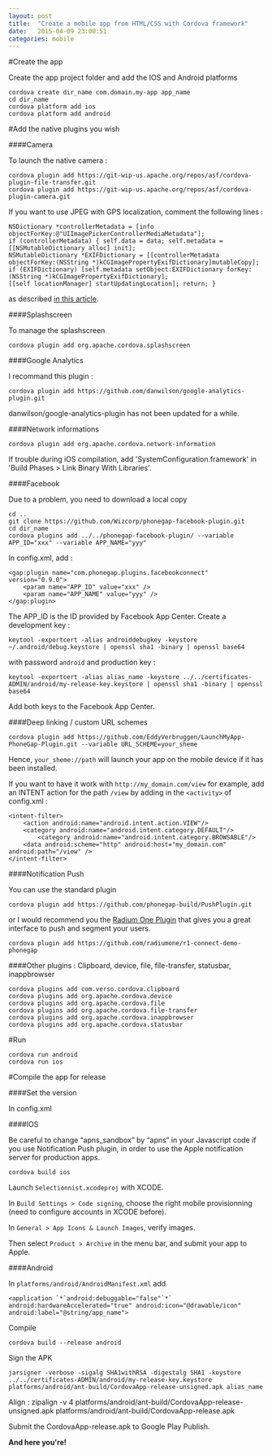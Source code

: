 ```yaml
---
layout: post
title:  "Create a mobile app from HTML/CSS with Cordova framework"
date:   2015-04-09 23:00:51
categories: mobile
---
```


#Create the app 
		
Create the app project folder and add the IOS and Android platforms

	cordova create dir_name com.domain.my-app app_name
	cd dir_name
	cordova platform add ios
	cordova platform add android

#Add the native plugins you wish


####Camera 

To launch the native camera :

	cordova plugin add https://git-wip-us.apache.org/repos/asf/cordova-plugin-file-transfer.git
	cordova plugin add https://git-wip-us.apache.org/repos/asf/cordova-plugin-camera.git

If you want to use JPEG with GPS localization, comment the following lines :

	NSDictionary *controllerMetadata = [info objectForKey:@"UIImagePickerControllerMediaMetadata"];
	if (controllerMetadata) { self.data = data; self.metadata = [[NSMutableDictionary alloc] init];
	NSMutableDictionary *EXIFDictionary = [[controllerMetadata objectForKey:(NSString *)kCGImagePropertyExifDictionary]mutableCopy]; 
	if (EXIFDictionary) [self.metadata setObject:EXIFDictionary forKey:(NSString *)kCGImagePropertyExifDictionary]; 
	[[self locationManager] startUpdatingLocation]; return; }

as described [in this article](http://stackoverflow.com/questions/17253139/how-to-remove-location-services-request-from-phonegap-ios-6-app).

####Splashscreen

To manage the splashscreen

	cordova plugin add org.apache.cordova.splashscreen


####Google Analytics 

I recommand this plugin : 

	cordova plugin add https://github.com/danwilson/google-analytics-plugin.git

danwilson/google-analytics-plugin has not been updated for a while.

####Network informations

	cordova plugin add org.apache.cordova.network-information

If trouble during iOS compilation, add 'SystemConfiguration.framework' in 'Build Phases > Link Binary With Libraries'.

####Facebook

Due to a problem, you need to download a local copy

	cd ..
	git clone https://github.com/Wizcorp/phonegap-facebook-plugin.git
	cd dir_name
	cordova plugins add ../../phonegap-facebook-plugin/ --variable APP_ID="xxx" --variable APP_NAME="yyy"

In config.xml, add :

	<gap:plugin name="com.phonegap.plugins.facebookconnect" version="0.9.0">
		<param name="APP_ID" value="xxx" />
		<param name="APP_NAME" value="yyy" />
	</gap:plugin>

The APP_ID is the ID provided by Facebook App Center. Create a development key : 

	keytool -exportcert -alias androiddebugkey -keystore ~/.android/debug.keystore | openssl sha1 -binary | openssl base64	

with password `android` and production key : 

	keytool -exportcert -alias alias_name -keystore ../../certificates-ADMIN/android/my-release-key.keystore | openssl sha1 -binary | openssl base64

Add both keys to the Facebook App Center.

####Deep linking / custom URL schemes

	cordova plugin add https://github.com/EddyVerbruggen/LaunchMyApp-PhoneGap-Plugin.git --variable URL_SCHEME=your_sheme

Hence, `your_sheme://path` will launch your app on the mobile device if it has been installed.

If you want to have it work with `http://my_domain.com/view` for example, add an INTENT action for the path `/view` by adding in the `<activity>` of config.xml :

	<intent-filter>
		<action android:name="android.intent.action.VIEW"/>
		<category android:name="android.intent.category.DEFAULT"/>
			<category android:name="android.intent.category.BROWSABLE"/>
		<data android:scheme="http" android:host="my_domain.com" android:path="/view" />
	</intent-filter>

####Notification Push

You can use the standard plugin

	cordova plugin add https://github.com/phonegap-build/PushPlugin.git

or I would recommend you the [Radium One Plugin](https://github.com/radiumone/r1-connect-demo-phonegap) that gives you a great interface to push and segment your users.

	cordova plugin add https://github.com/radiumone/r1-connect-demo-phonegap

####Other plugins : Clipboard, device, file, file-transfer, statusbar, inappbrowser

	cordova plugins add com.verso.cordova.clipboard
	cordova plugins add org.apache.cordova.device
	cordova plugins add org.apache.cordova.file
	cordova plugins add org.apache.cordova.file-transfer
	cordova plugins add org.apache.cordova.inappbrowser
	cordova plugins add org.apache.cordova.statusbar


#Run 

	cordova run android
	cordova run ios


#Compile the app for release

####Set the version

In config.xml

####IOS

Be careful to change “apns_sandbox” by “apns” in your Javascript code if you use Notification Push plugin, in order to use the Apple notification server for production apps.

	cordova build ios	

Launch `Selectionnist.xcodeproj` with XCODE.

In `Build Settings > Code signing`, choose the right mobile provisionning (need to configure accounts in XCODE before).

In `General > App Icons & Launch Images`, verify images.

Then select `Product > Archive` in the menu bar, and submit your app to Apple.

####Android

In `platforms/android/AndroidManifest.xml` add

	<application `*`android:debuggable="false"`*` android:hardwareAccelerated="true" android:icon="@drawable/icon" android:label="@string/app_name">

Compile

	cordova build --release android

Sign the APK

	jarsigner -verbose -sigalg SHA1withRSA -digestalg SHA1 -keystore ../../certificates-ADMIN/android/my-release-key.keystore  platforms/android/ant-build/CordovaApp-release-unsigned.apk alias_name

Align : 
	zipalign -v 4 platforms/android/ant-build/CordovaApp-release-unsigned.apk platforms/android/ant-build/CordovaApp-release.apk

Submit the CordovaApp-release.apk to Google Play Publish.

**And here you're!**

